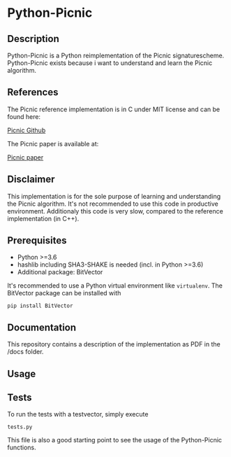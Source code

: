 # Python-Picnic
## Description
Python-Picnic is a Python reimplementation of the Picnic signaturescheme. Python-Picnic exists because i want to understand and learn the Picnic algorithm.    
## References
The Picnic reference implementation is in C under MIT license and can be found here:

[Picnic Github](https://github.com/Microsoft/Picnic)

The Picnic paper is available at:

[Picnic paper](https://microsoft.github.io/Picnic/)
## Disclaimer
This implementation is for the sole purpose of learning and understanding the Picnic algorithm. It's not recommended to use this code in productive environment. Additionaly this code is very slow, compared to the reference implementation (in C++). 
## Prerequisites
* Python >=3.6
* hashlib including SHA3-SHAKE is needed (incl. in Python >=3.6)
* Additional package: BitVector

It's recommended to use a Python virtual environment like ```virtualenv```. The BitVector package can be installed with 
``` 
pip install BitVector 
```
## Documentation
This repository contains a description of the implementation as PDF in the /docs folder.
## Usage
## Tests
To run the tests with a testvector, simply execute
```
tests.py
```
This file is also a good starting point to see the usage of the Python-Picnic functions.
